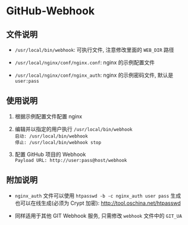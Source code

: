 GitHub-Webhook
===

文件说明
---

 - `/usr/local/bin/webhook`: 可执行文件, 注意修改里面的 `WEB_DIR` 路径

 - `/usr/local/nginx/conf/nginx.conf`: nginx 的示例配置文件

 - `/usr/local/nginx/conf/nginx_auth`: nginx 的示例密码文件, 默认是 `user:pass`

使用说明
---

 1. 根据示例配置文件配置 nginx

 2. 编辑并以指定的用户执行 `/usr/local/bin/webhook`  
    `启动: /usr/local/bin/webhook`  
    `停止: /usr/local/bin/webhook stop`  

 3. 配置 GitHub 项目的 Webhook  
    `Payload URL: http://user:pass@host/webhook`

附加说明
---

 - `nginx_auth` 文件可以使用 `htpasswd -b -c nginx_auth user pass` 生成  
   也可以在线生成(必须为 Crypt 加密): http://tool.oschina.net/htpasswd  

 - 同样适用于其他 GIT Webhook 服务, 只需修改 `webhook` 文件中的 `GIT_UA`
